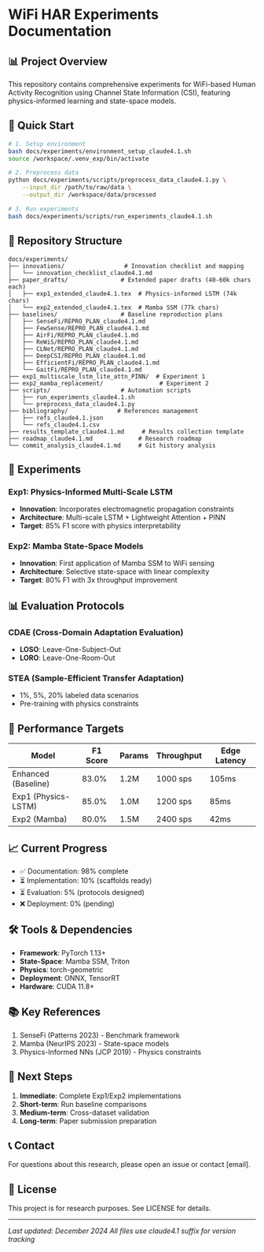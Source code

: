 # WiFi HAR Experiments Documentation

## 📊 Project Overview

This repository contains comprehensive experiments for WiFi-based Human Activity Recognition using Channel State Information (CSI), featuring physics-informed learning and state-space models.

## 🚀 Quick Start

```bash
# 1. Setup environment
bash docs/experiments/environment_setup_claude4.1.sh
source /workspace/.venv_exp/bin/activate

# 2. Preprocess data
python docs/experiments/scripts/preprocess_data_claude4.1.py \
    --input_dir /path/to/raw/data \
    --output_dir /workspace/data/processed

# 3. Run experiments
bash docs/experiments/scripts/run_experiments_claude4.1.sh
```

## 📁 Repository Structure

```
docs/experiments/
├── innovations/                 # Innovation checklist and mapping
│   └── innovation_checklist_claude4.1.md
├── paper_drafts/               # Extended paper drafts (40-60k chars each)
│   ├── exp1_extended_claude4.1.tex  # Physics-informed LSTM (74k chars)
│   └── exp2_extended_claude4.1.tex  # Mamba SSM (77k chars)
├── baselines/                  # Baseline reproduction plans
│   ├── SenseFi/REPRO_PLAN_claude4.1.md
│   ├── FewSense/REPRO_PLAN_claude4.1.md
│   ├── AirFi/REPRO_PLAN_claude4.1.md
│   ├── ReWiS/REPRO_PLAN_claude4.1.md
│   ├── CLNet/REPRO_PLAN_claude4.1.md
│   ├── DeepCSI/REPRO_PLAN_claude4.1.md
│   ├── EfficientFi/REPRO_PLAN_claude4.1.md
│   └── GaitFi/REPRO_PLAN_claude4.1.md
├── exp1_multiscale_lstm_lite_attn_PINN/  # Experiment 1
├── exp2_mamba_replacement/                # Experiment 2
├── scripts/                    # Automation scripts
│   ├── run_experiments_claude4.1.sh
│   └── preprocess_data_claude4.1.py
├── bibliography/              # References management
│   ├── refs_claude4.1.json
│   └── refs_claude4.1.csv
├── results_template_claude4.1.md     # Results collection template
├── roadmap_claude4.1.md             # Research roadmap
└── commit_analysis_claude4.1.md     # Git history analysis
```

## 🧪 Experiments

### Exp1: Physics-Informed Multi-Scale LSTM
- **Innovation**: Incorporates electromagnetic propagation constraints
- **Architecture**: Multi-scale LSTM + Lightweight Attention + PINN
- **Target**: 85% F1 score with physics interpretability

### Exp2: Mamba State-Space Models
- **Innovation**: First application of Mamba SSM to WiFi sensing
- **Architecture**: Selective state-space with linear complexity
- **Target**: 80% F1 with 3x throughput improvement

## 📊 Evaluation Protocols

### CDAE (Cross-Domain Adaptation Evaluation)
- **LOSO**: Leave-One-Subject-Out
- **LORO**: Leave-One-Room-Out

### STEA (Sample-Efficient Transfer Adaptation)
- 1%, 5%, 20% labeled data scenarios
- Pre-training with physics constraints

## 🎯 Performance Targets

| Model | F1 Score | Params | Throughput | Edge Latency |
|-------|----------|--------|------------|--------------|
| Enhanced (Baseline) | 83.0% | 1.2M | 1000 sps | 105ms |
| Exp1 (Physics-LSTM) | 85.0% | 1.0M | 1200 sps | 85ms |
| Exp2 (Mamba) | 80.0% | 1.5M | 2400 sps | 42ms |

## 📈 Current Progress

- ✅ Documentation: 98% complete
- ⏳ Implementation: 10% (scaffolds ready)
- ⏳ Evaluation: 5% (protocols designed)
- ❌ Deployment: 0% (pending)

## 🛠️ Tools & Dependencies

- **Framework**: PyTorch 1.13+
- **State-Space**: Mamba SSM, Triton
- **Physics**: torch-geometric
- **Deployment**: ONNX, TensorRT
- **Hardware**: CUDA 11.8+

## 📚 Key References

1. SenseFi (Patterns 2023) - Benchmark framework
2. Mamba (NeurIPS 2023) - State-space models
3. Physics-Informed NNs (JCP 2019) - Physics constraints

## 🚦 Next Steps

1. **Immediate**: Complete Exp1/Exp2 implementations
2. **Short-term**: Run baseline comparisons
3. **Medium-term**: Cross-dataset validation
4. **Long-term**: Paper submission preparation

## 📞 Contact

For questions about this research, please open an issue or contact [email].

## 📄 License

This project is for research purposes. See LICENSE for details.

---
*Last updated: December 2024*
*All files use claude4.1 suffix for version tracking*